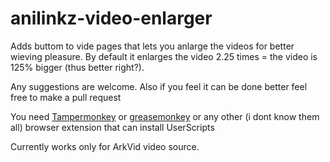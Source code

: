 # anilinkz-video-enlarger

Adds buttom to vide pages that lets you anlarge the videos for better wieving pleasure.
By default it enlarges the video 2.25 times = the video is 125% bigger (thus better right?).

Any suggestions are welcome.
Also if you feel it can be done better feel free to make a pull request

<p>You need <a href="https://chrome.google.com/webstore/detail/dhdgffkkebhmkfjojejmpbldmpobfkfo">Tampermonkey</a> or <a href="https://addons.mozilla.org/en-US/firefox/addon/greasemonkey/">greasemonkey</a> or any other (i dont know them all) browser extension that can install UserScripts</p>


Currently works only for ArkVid video source.
